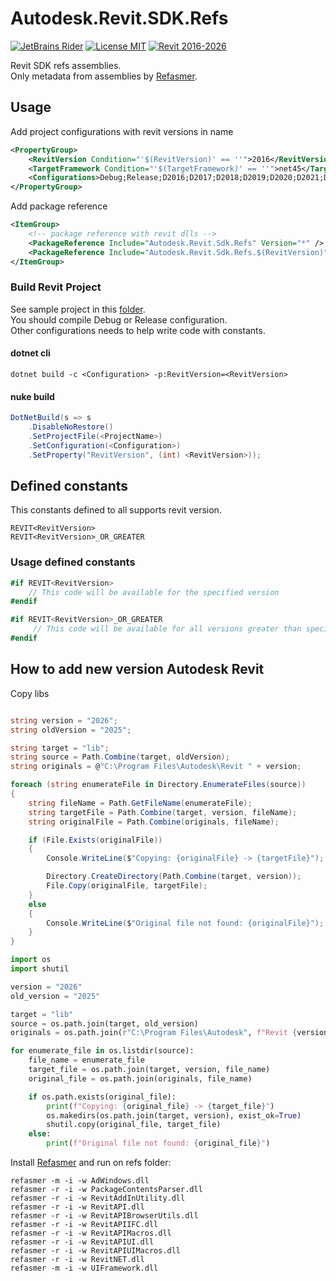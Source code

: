 # Autodesk.Revit.SDK.Refs

[![JetBrains Rider](https://img.shields.io/badge/JetBrains-Rider-blue.svg)](https://www.jetbrains.com/rider)
[![License MIT](https://img.shields.io/badge/License-MIT-blue.svg)](LICENSE.md)
[![Revit 2016-2026](https://img.shields.io/badge/Revit-2016--2026-blue.svg)](https://www.autodesk.com/products/revit/overview)

Revit SDK refs assemblies.  
Only metadata from assemblies by [Refasmer](https://github.com/JetBrains/Refasmer).

## Usage

Add project configurations with revit versions in name

```xml
<PropertyGroup>
    <RevitVersion Condition="'$(RevitVersion)' == ''">2016</RevitVersion> <!-- set default revit version -->
    <TargetFramework Condition="'$(TargetFramework)' == ''">net45</TargetFramework> <!-- set default target framework -->
    <Configurations>Debug;Release;D2016;D2017;D2018;D2019;D2020;D2021;D2022;D2023;D2024;D2025;D2026</Configurations>
</PropertyGroup>
```

Add package reference

```xml
<ItemGroup>
    <!-- package reference with revit dlls -->
    <PackageReference Include="Autodesk.Revit.Sdk.Refs" Version="*" />
    <PackageReference Include="Autodesk.Revit.Sdk.Refs.$(RevitVersion)" Version="*" />
</ItemGroup>
```

### Build Revit Project

See sample project in this [folder](sample/SamplePlugin).  
You should compile Debug or Release configuration.  
Other configurations needs to help write code with constants.

#### dotnet cli

```
dotnet build -c <Configuration> -p:RevitVersion=<RevitVersion>
```

#### nuke build

```csharp
DotNetBuild(s => s
    .DisableNoRestore()
    .SetProjectFile(<ProjectName>)
    .SetConfiguration(<Configuration>)
    .SetProperty("RevitVersion", (int) <RevitVersion>));
```

## Defined constants

This constants defined to all supports revit version.

```
REVIT<RevitVersion>
REVIT<RevitVersion>_OR_GREATER
```

### Usage defined constants
```csharp
#if REVIT<RevitVersion>
    // This code will be available for the specified version
#endif

#if REVIT<RevitVersion>_OR_GREATER
     // This code will be available for all versions greater than specified
#endif
```

## How to add new version Autodesk Revit

Copy libs

```csharp

string version = "2026";
string oldVersion = "2025";

string target = "lib";
string source = Path.Combine(target, oldVersion);
string originals = @"C:\Program Files\Autodesk\Revit " + version;

foreach (string enumerateFile in Directory.EnumerateFiles(source))
{
    string fileName = Path.GetFileName(enumerateFile);
    string targetFile = Path.Combine(target, version, fileName);
    string originalFile = Path.Combine(originals, fileName);

    if (File.Exists(originalFile))
    {
        Console.WriteLine($"Copying: {originalFile} -> {targetFile}");

        Directory.CreateDirectory(Path.Combine(target, version));
        File.Copy(originalFile, targetFile);
    }
    else
    {
        Console.WriteLine($"Original file not found: {originalFile}");
    }
}

```

```python
import os
import shutil

version = "2026"
old_version = "2025"

target = "lib"
source = os.path.join(target, old_version)
originals = os.path.join(r"C:\Program Files\Autodesk", f"Revit {version}")

for enumerate_file in os.listdir(source):
    file_name = enumerate_file
    target_file = os.path.join(target, version, file_name)
    original_file = os.path.join(originals, file_name)

    if os.path.exists(original_file):
        print(f"Copying: {original_file} -> {target_file}")
        os.makedirs(os.path.join(target, version), exist_ok=True)
        shutil.copy(original_file, target_file)
    else:
        print(f"Original file not found: {original_file}")
```

Install [Refasmer](https://github.com/JetBrains/Refasmer) and run on refs folder:

```
refasmer -m -i -w AdWindows.dll
refasmer -r -i -w PackageContentsParser.dll
refasmer -r -i -w RevitAddInUtility.dll
refasmer -r -i -w RevitAPI.dll
refasmer -r -i -w RevitAPIBrowserUtils.dll
refasmer -r -i -w RevitAPIIFC.dll
refasmer -r -i -w RevitAPIMacros.dll
refasmer -r -i -w RevitAPIUI.dll
refasmer -r -i -w RevitAPIUIMacros.dll
refasmer -r -i -w RevitNET.dll
refasmer -m -i -w UIFramework.dll
```